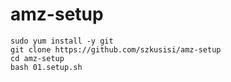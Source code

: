 # amz-setup

```
sudo yum install -y git
git clone https://github.com/szkusisi/amz-setup
cd amz-setup
bash 01.setup.sh
```

